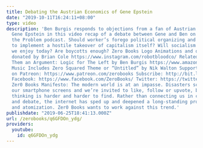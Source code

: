 ```yaml
---
title: Debating the Austrian Economics of Gene Epstein
date: "2019-10-11T16:24:11+08:00"
type: video
description: 'Ben Burgis responds to objections from a fan of Austrian Economics named
  Gene Epstein in this video recap of a debate between Gene and Ben on the Part of
  the Problem podcast. Should worker’s forego political organizing and use crowdsourcing
  to implement a hostile takeover of capitalism itself? Will socialism undo the freedoms
  we enjoy today? Are boycotts enough? Zero Books Logo Animations and other animations
  donated by Brian Cole https://www.instagram.com/robotbloodco/ Related Books Give
  Them an Argument: Logic for The Left by Ben Burgis https://www.amazon.com/Give-Them-Argument-Logic-Left-ebook/dp/B07RD8MZ4L
  Music Includes Zero Squared Theme or “Untitled” by Nik Walton Support Zer0 Books
  on Patreon: https://www.patreon.com/zerobooks Subscribe: http://bit.ly/SubZeroBooks
  Facebook: https://www.facebook.com/ZeroBooks/ Twitter: https://twitter.com/zer0books
  Zer0 Books Manifesto: The modern world is at an impasse. Disasters scroll across
  our smartphone screens and we’re invited to like, follow or upvote, but critical
  thinking is harder and harder to find. Rather than connecting us in common struggle
  and debate, the internet has sped up and deepened a long-standing process of alienation
  and atomization. Zer0 Books wants to work against this trend.'
publishdate: "2019-06-25T18:41:13.000Z"
url: /zerobooks/q6GFDOn_ydg/
providers:
  youtube:
    id: q6GFDOn_ydg
---
```

